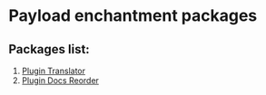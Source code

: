 # Payload enchantment packages

## Packages list:

1. [Plugin Translator](packages/translator/)
2. [Plugin Docs Reorder](packages/docs-reorder/)
